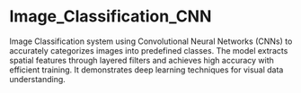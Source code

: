 # Image_Classification_CNN
 Image Classification system using Convolutional Neural Networks (CNNs) to accurately categorizes images into predefined classes. The model extracts spatial features through layered filters and achieves high accuracy with efficient training. It demonstrates deep learning techniques for visual data understanding.
